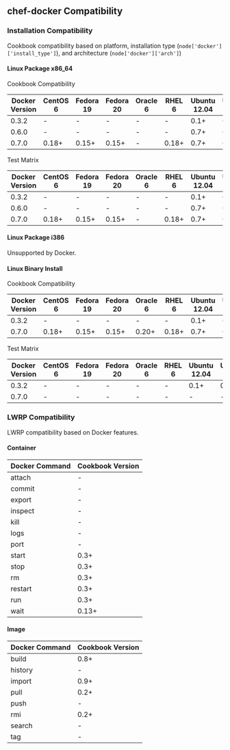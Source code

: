 ## chef-docker Compatibility ##

### Installation Compatibility ###

Cookbook compatibility based on platform, installation type (`node['docker']['install_type']`), and architecture (`node['docker']['arch']`)

#### Linux Package x86_64 ####

Cookbook Compatibility

Docker Version | CentOS 6 | Fedora 19 | Fedora 20 | Oracle 6 | RHEL 6 | Ubuntu 12.04 | Ubuntu 12.10 | Ubuntu 13.04 | Ubuntu 13.10
---------------|----------|-----------|-----------|----------|--------|--------------|--------------|--------------|-------------
0.3.2          | -        | -         | -         | -        | -      | 0.1+         | 0.1+         | 0.4+         | -
0.6.0          | -        | -         | -         | -        | -      | 0.7+         | 0.7+         | 0.7+         | -
0.7.0          | 0.18+    | 0.15+     | 0.15+     | -        | 0.18+  | 0.7+         | 0.7+         | 0.7+         | 0.22+

Test Matrix

Docker Version | CentOS 6 | Fedora 19 | Fedora 20 | Oracle 6 | RHEL 6 | Ubuntu 12.04 | Ubuntu 12.10 | Ubuntu 13.04 | Ubuntu 13.10
---------------|----------|-----------|-----------|----------|--------|--------------|--------------|--------------|-------------
0.3.2          | -        | -         | -         | -        | -      | 0.1+         | 0.1+         | 0.4+         | -
0.6.0          | -        | -         | -         | -        | -      | 0.7+         | 0.7+         | 0.7+         | -
0.7.0          | 0.18+    | 0.15+     | 0.15+     | -        | 0.18+  | 0.7+         | 0.7+         | 0.7+         | 0.22+

#### Linux Package i386 ####

Unsupported by Docker.

#### Linux Binary Install ####

Cookbook Compatibility

Docker Version | CentOS 6 | Fedora 19 | Fedora 20 | Oracle 6 | RHEL 6 | Ubuntu 12.04 | Ubuntu 12.10 | Ubuntu 13.04 | Ubuntu 13.10
---------------|----------|-----------|-----------|----------|--------|--------------|--------------|--------------|-------------
0.3.2          | -        | -         | -         | -        | -      | 0.1+         | 0.1+         | 0.4+         | -
0.7.0          | 0.18+    | 0.15+     | 0.15+     | 0.20+    | 0.18+  | 0.7+         | 0.7+         | 0.7+         | -

Test Matrix

Docker Version | CentOS 6 | Fedora 19 | Fedora 20 | Oracle 6 | RHEL 6 | Ubuntu 12.04 | Ubuntu 12.10 | Ubuntu 13.04 | Ubuntu 13.10
---------------|----------|-----------|-----------|----------|--------|--------------|--------------|--------------|-------------
0.3.2          | -        | -         | -         | -        | -      | 0.1+         | 0.1+         | 0.4+         | -
0.7.0          | -        | -         | -         | -        | -      | -            | -            | -            | -

### LWRP Compatibility ###

LWRP compatibility based on Docker features.

#### Container ####

Docker Command | Cookbook Version
---------------|-----------------
attach         | -
commit         | -
export         | -
inspect        | -
kill           | -
logs           | -
port           | -
start          | 0.3+
stop           | 0.3+
rm             | 0.3+
restart        | 0.3+
run            | 0.3+
wait           | 0.13+

#### Image ####

Docker Command | Cookbook Version
---------------|-----------------
build          | 0.8+
history        | -
import         | 0.9+
pull           | 0.2+
push           | -
rmi            | 0.2+
search         | -
tag            | -
